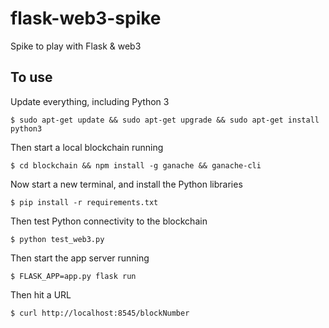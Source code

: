 # flask-web3-spike
Spike to play with Flask &amp; web3

## To use

Update everything, including Python 3

`$ sudo apt-get update && sudo apt-get upgrade && sudo apt-get install python3`

Then start a local blockchain running

`$ cd blockchain && npm install -g ganache && ganache-cli`

Now start a new terminal, and install the Python libraries

`$ pip install -r requirements.txt`

Then test Python connectivity to the blockchain

`$ python test_web3.py`

Then start the app server running

`$ FLASK_APP=app.py flask run`

Then hit a URL

`$ curl http://localhost:8545/blockNumber`